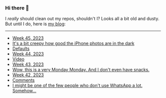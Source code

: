 ### Hi there 👋

I _really_ should clean out my repos, shouldn't I? Looks all a bit old and dusty. But until I do, here is [my blog](https://lostfocus.de/):

--- 

<!-- POST-LIST:START -->
- [Week 45, 2023](https://lostfocus.de/2023/11/12/week-45-2023/)
- [It&#39;s a bit creepy how good the iPhone photos are in the dark](https://lostfocus.de/2023/11/09/231766/)
- [Defaults](https://lostfocus.de/2023/11/09/defaults/)
- [Week 44, 2023](https://lostfocus.de/2023/11/07/week-44-2023/)
- [Video](https://lostfocus.de/2023/11/04/231413/)
- [Week 43, 2023](https://lostfocus.de/2023/11/01/week-43-2023/)
- [Wow, this is a very Monday Monday. And I don&#39;t even have snacks.](https://lostfocus.de/2023/10/23/231736/)
- [Week 42, 2023](https://lostfocus.de/2023/10/22/week-42-2023/)
- [Comments](https://lostfocus.de/2023/10/20/comments/)
- [I might be one of the few people who don&#39;t use WhatsApp a lot. Somehow…](https://lostfocus.de/2023/10/19/231720/)
<!-- POST-LIST:END -->

<!--
**lostfocus/lostfocus** is a ✨ _special_ ✨ repository because its `README.md` (this file) appears on your GitHub profile.

Here are some ideas to get you started:

- 🔭 I’m currently working on ...
- 🌱 I’m currently learning ...
- 👯 I’m looking to collaborate on ...
- 🤔 I’m looking for help with ...
- 💬 Ask me about ...
- 📫 How to reach me: ...
- 😄 Pronouns: ...
- ⚡ Fun fact: ...
-->
